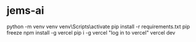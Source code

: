 # jems-ai
python -m venv venv
venv\Scripts\activate
pip install -r requirements.txt
pip freeze
npm install -g vercel
pip i -g vercel
"log in to vercel"
vercel dev
